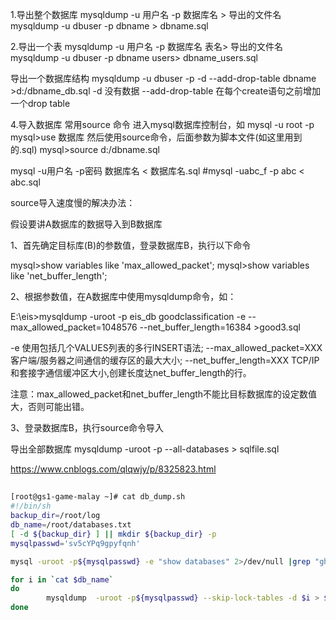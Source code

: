 1.导出整个数据库
mysqldump -u 用户名 -p 数据库名 > 导出的文件名
mysqldump -u dbuser -p dbname > dbname.sql

2.导出一个表
mysqldump -u 用户名 -p 数据库名 表名> 导出的文件名
mysqldump -u dbuser -p dbname users> dbname_users.sql

导出一个数据库结构
mysqldump -u dbuser -p -d --add-drop-table dbname >d:/dbname_db.sql
-d 没有数据 --add-drop-table 在每个create语句之前增加一个drop table

4.导入数据库
常用source 命令
进入mysql数据库控制台，如
mysql -u root -p
mysql>use 数据库
然后使用source命令，后面参数为脚本文件(如这里用到的.sql)
mysql>source d:/dbname.sql

mysql -u用户名 -p密码 数据库名 < 数据库名.sql
#mysql -uabc_f -p abc < abc.sql

source导入速度慢的解决办法：

 

假设要讲A数据库的数据导入到B数据库

1、首先确定目标库(B)的参数值，登录数据库B，执行以下命令

mysql>show variables like 'max_allowed_packet';
mysql>show variables like 'net_buffer_length';

2、根据参数值，在A数据库中使用mysqldump命令，如：

E:\eis>mysqldump -uroot -p eis_db goodclassification -e --max_allowed_packet=1048576 --net_buffer_length=16384 >good3.sql

-e 使用包括几个VALUES列表的多行INSERT语法;
--max_allowed_packet=XXX 客户端/服务器之间通信的缓存区的最大大小;
--net_buffer_length=XXX  TCP/IP和套接字通信缓冲区大小,创建长度达net_buffer_length的行。

注意：max_allowed_packet和net_buffer_length不能比目标数据库的设定数值 大，否则可能出错。

3、登录数据库B，执行source命令导入

导出全部数据库
mysqldump -uroot -p --all-databases > sqlfile.sql

https://www.cnblogs.com/qlqwjy/p/8325823.html

##

```bash
[root@gs1-game-malay ~]# cat db_dump.sh 
#!/bin/sh
backup_dir=/root/log
db_name=/root/databases.txt
[ -d ${backup_dir} ] || mkdir ${backup_dir} -p
mysqlpasswd='sv5cYPq9gpyfqnh'

mysql -uroot -p${mysqlpasswd} -e "show databases" 2>/dev/null |grep "gh*" >$db_name

for i in `cat $db_name`
do
        mysqldump  -uroot -p${mysqlpasswd} --skip-lock-tables -d $i > ${backup_dir}/${i}.sql
done

```



